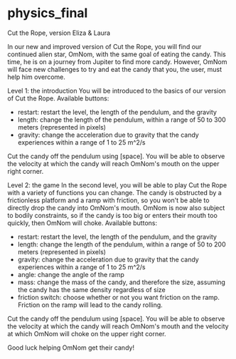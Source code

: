 # physics_final

Cut the Rope, version Eliza & Laura

In our new and improved version of Cut the Rope, you will find our continued alien star, OmNom, with the same goal of eating the candy. This time, he is on a journey from Jupiter to find more candy. However, OmNom will face new challenges to try and eat the candy that you, the user, must help him overcome. 


Level 1: the introduction
You will be introduced to the basics of our version of Cut the Rope. 
Available buttons: 
 - restart: restart the level, the length of the pendulum, and the gravity
 - length: change the length of the pendulum, within a range of 50 to 300 meters (represented in pixels)
 - gravity: change the acceleration due to gravity that the candy experiences within a range of 1 to 25 m^2/s


Cut the candy off the pendulum using [space]. You will be able to observe the velocity at which the candy will reach OmNom's mouth on the upper right corner. 


Level 2: the game
In the second level, you will be able to play Cut the Rope with a variety of functions you can change. The candy is obstructed by a frictionless platform and a ramp with friction, so you won't be able to directly drop the candy into OmNom's mouth. OmNom is now also subject to bodily constraints, so if the candy is too big or enters their mouth too quickly, then OmNom will choke. 
Available buttons: 
 - restart: restart the level, the length of the pendulum, and the gravity
 - length: change the length of the pendulum, within a range of 50 to 200 meters (represented in pixels)
 - gravity: change the acceleration due to gravity that the candy experiences within a range of 1 to 25 m^2/s
 - angle: change the angle of the ramp
 - mass: change the mass of the candy, and therefore the size, assuming the candy has the same density regardless of size
 - friction switch: choose whether or not you want friction on the ramp. Friction on the ramp will lead to the candy rolling. 


Cut the candy off the pendulum using [space]. You will be able to observe the velocity at which the candy will reach OmNom's mouth and the velocity at which OmNom will choke on the upper right corner. 


Good luck helping OmNom get their candy!
